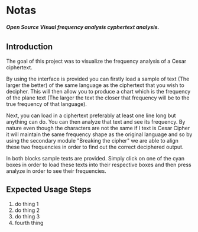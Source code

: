 # Notas
###### **Open Source Visual frequency analysis cyphertext analysis.**

## Introduction

The goal of this project was to visualize the frequency analysis of a 
Cesar ciphertext. 

By using the interface is provided you can firstly load a sample of 
text (The larger the better) of the same language as the ciphertext 
that you wish to decipher. This will then allow you to produce a chart
 which is the frequency of the plane text (The larger the text the 
 closer that frequency will be to the true frequency of that language).

Next, you can load in a ciphertext preferably at least one line long 
but anything can do. You can then analyze that text and see its 
frequency. By nature even though the characters are not the same if 
I text is Cesar Cipher it will maintain the same frequency shape as 
the original language and so by using the secondary module "Breaking 
the cipher" we are able to align these two frequencies in order to 
find out the correct deciphered output.

In both blocks sample texts are provided. Simply click on one of the 
cyan boxes in order to load these texts into their respective boxes 
and then press analyze in order to see their frequencies.

## **Expected Usage Steps**
1. do thing 1
2. do thing 2
3. do thing 3
4. fourth thing
